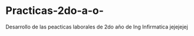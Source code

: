 # Practicas-2do-a-o-
Desarrollo de las peacticas laborales de 2do año de  Ing Infirmatica
jejejejej

